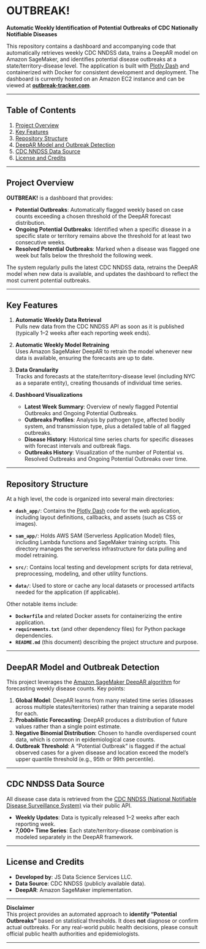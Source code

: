 # OUTBREAK!

**Automatic Weekly Identification of Potential Outbreaks of CDC Nationally Notifiable Diseases**

This repository contains a dashboard and accompanying code that automatically retrieves weekly CDC NNDSS data, trains a DeepAR model on Amazon SageMaker, and identifies potential disease outbreaks at a state/territory-disease level. The application is built with [Plotly Dash](https://dash.plotly.com/) and containerized with Docker for consistent development and deployment. The dashboard is currently hosted on an Amazon EC2 instance and can be viewed at **[outbreak-tracker.com](https://outbreak-tracker.com/)**.

---

## Table of Contents
1. [Project Overview](#project-overview)  
2. [Key Features](#key-features)  
3. [Repository Structure](#repository-structure)  
4. [DeepAR Model and Outbreak Detection](#deepar-model-and-outbreak-detection)  
5. [CDC NNDSS Data Source](#cdc-nndss-data-source)  
6. [License and Credits](#license-and-credits)  

---

## Project Overview

**OUTBREAK!** is a dashboard that provides:
- **Potential Outbreaks**: Automatically flagged weekly based on case counts exceeding a chosen threshold of the DeepAR forecast distribution.  
- **Ongoing Potential Outbreaks**: Identified when a specific disease in a specific state or territory remains above the threshold for at least two consecutive weeks.  
- **Resolved Potential Outbreaks**: Marked when a disease was flagged one week but falls below the threshold the following week.  

The system regularly pulls the latest CDC NNDSS data, retrains the DeepAR model when new data is available, and updates the dashboard to reflect the most current potential outbreaks.

---

## Key Features

1. **Automatic Weekly Data Retrieval**  
   Pulls new data from the CDC NNDSS API as soon as it is published (typically 1–2 weeks after each reporting week ends).

2. **Automatic Weekly Model Retraining**  
   Uses Amazon SageMaker DeepAR to retrain the model whenever new data is available, ensuring the forecasts are up to date.

3. **Data Granularity**  
   Tracks and forecasts at the state/territory-disease level (including NYC as a separate entity), creating thousands of individual time series.

4. **Dashboard Visualizations**  
   - **Latest Week Summary**: Overview of newly flagged Potential Outbreaks and Ongoing Potential Outbreaks.  
   - **Outbreaks Profiles**: Analysis by pathogen type, affected bodily system, and transmission type, plus a detailed table of all flagged outbreaks.  
   - **Disease History**: Historical time series charts for specific diseases with forecast intervals and outbreak flags.  
   - **Outbreaks History**: Visualization of the number of Potential vs. Resolved Outbreaks and Ongoing Potential Outbreaks over time.  

---

## Repository Structure

At a high level, the code is organized into several main directories:

- **`dash_app/`**: Contains the [Plotly Dash](https://dash.plotly.com/) code for the web application, including layout definitions, callbacks, and assets (such as CSS or images).  

- **`sam_app/`**: Holds AWS SAM (Serverless Application Model) files, including Lambda functions and SageMaker training scripts. This directory manages the serverless infrastructure for data pulling and model retraining.  

- **`src/`**: Contains local testing and development scripts for data retrieval, preprocessing, modeling, and other utility functions.  

- **`data/`**: Used to store or cache any local datasets or processed artifacts needed for the application (if applicable).  

Other notable items include:
- **`Dockerfile`** and related Docker assets for containerizing the entire application.  
- **`requirements.txt`** (and other dependency files) for Python package dependencies.  
- **`README.md`** (this document) describing the project structure and purpose.

---

## DeepAR Model and Outbreak Detection

This project leverages the [Amazon SageMaker DeepAR algorithm](https://docs.aws.amazon.com/sagemaker/latest/dg/deepar.html) for forecasting weekly disease counts. Key points:

1. **Global Model**: DeepAR learns from many related time series (diseases across multiple states/territories) rather than training a separate model for each.  
2. **Probabilistic Forecasting**: DeepAR produces a distribution of future values rather than a single point estimate.  
3. **Negative Binomial Distribution**: Chosen to handle overdispersed count data, which is common in epidemiological case counts.  
4. **Outbreak Threshold**: A “Potential Outbreak” is flagged if the actual observed cases for a given disease and location exceed the model’s upper quantile threshold (e.g., 95th or 99th percentile).

---

## CDC NNDSS Data Source

All disease case data is retrieved from the [CDC NNDSS (National Notifiable Disease Surveillance System)](https://wwwn.cdc.gov/nndss/) via their public API.  
- **Weekly Updates**: Data is typically released 1–2 weeks after each reporting week.  
- **7,000+ Time Series**: Each state/territory-disease combination is modeled separately in the DeepAR framework.  

---

## License and Credits

- **Developed by**: JS Data Science Services LLC.  
- **Data Source**: CDC NNDSS (publicly available data).  
- **DeepAR**: Amazon SageMaker implementation.  

---

**Disclaimer**  
This project provides an automated approach to **identify “Potential Outbreaks”** based on statistical thresholds. It does **not** diagnose or confirm actual outbreaks. For any real-world public health decisions, please consult official public health authorities and epidemiologists.

---
